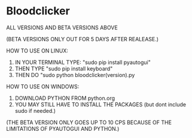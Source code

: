 # Bloodclicker
ALL VERSIONS AND BETA VERSIONS ABOVE

(BETA VERSIONS ONLY OUT FOR 5 DAYS AFTER REALEASE.)

HOW TO USE ON LINUX:
1. IN YOUR TERMINAL TYPE: "sudo pip install pyautogui"
2. THEN TYPE "sudo pip install keyboard"
3. THEN DO "sudo python bloodclicker(version).py

HOW TO USE ON WINDOWS:
1. DOWNLOAD PYTHON FROM python.org
2. YOU MAY STILL HAVE TO INSTALL THE PACKAGES (but dont include sudo if needed.)

(THE BETA VERSION ONLY GOES UP TO 10 CPS BECAUSE OF THE LIMITATIONS OF PYAUTOGUI AND PYTHON.)
